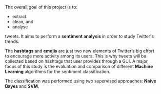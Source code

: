 The overall goal of this project is to:
- extract
- clean, and 
- analyse

tweets. It aims to perform a **sentiment analysis** in order to study Twitter's trends. 

The **hashtags** and **emojis** are just two new elements of Twitter’s big effort to encourage more activity among its users. This is why tweets will be collected based on hashtags that user provides through a GUI. A major focus of this study is the evaluation and comparison of different **Machine Learning** algorithms for the sentiment classification. 

The classification was performed using two supervised approaches: **Naive Bayes** and **SVM**.
